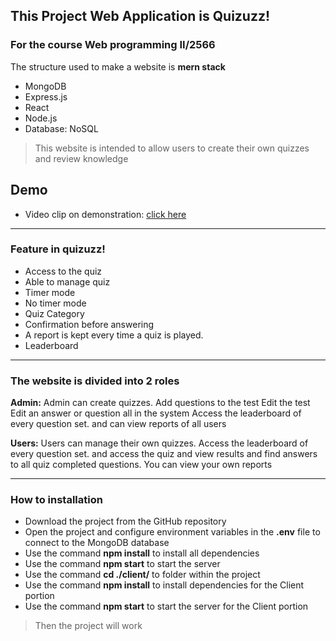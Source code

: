 ## This Project Web Application is Quizuzz!
### For the course Web programming II/2566
The structure used to make a website is **mern stack**
* MongoDB
* Express.js
* React
* Node.js
* Database: NoSQL
> This website is intended to allow users to create their own quizzes and review knowledge
## Demo
- Video clip on demonstration: [click here](https://drive.google.com/file/d/134t8ODA9Wru407n4BXGLQOOGvDhJWm1q/view?usp=sharing)

---
### Feature in quizuzz!
- Access to the quiz
- Able to manage quiz
- Timer mode
- No timer mode
- Quiz Category
- Confirmation before answering
- A report is kept every time a quiz is played.
- Leaderboard
---
### The website is divided into 2 roles

**Admin:** Admin can create quizzes. Add questions to the test Edit the test Edit an answer or question all in the system Access the leaderboard of every question set. and can view reports of all users

**Users:** Users can manage their own quizzes. Access the leaderboard of every question set. and access the quiz and view results and find answers to all quiz completed questions. You can view your own reports

---
### How to installation
* Download the project from the GitHub repository
* Open the project and configure environment variables in the **.env** file to connect to the MongoDB database
* Use the command **npm install** to install all dependencies
* Use the command **npm start** to start the server
* Use the command **cd ./client/** to folder within the project
* Use the command **npm install** to install dependencies for the Client portion
* Use the command **npm start** to start the server for the Client portion
> Then the project will work
